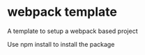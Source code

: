 # webpack template

A template to setup a webpack based project

Use npm install to install the package
